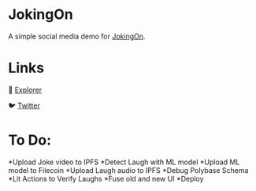 # JokingOn

A simple social media demo for [JokingOn](https://demo.jokingon.com).

# Links

🥽 [Explorer](https://testnet.polybase.xyz/collections/jokingon)

🐦 [Twitter](https://twitter.com/jokingon)


# To Do:

*Upload Joke video to IPFS
*Detect Laugh with ML model
*Upload ML model to Filecoin
*Upload Laugh audio to IPFS
*Debug Polybase Schema
*Lit Actions to Verify Laughs
*Fuse old and new UI
*Deploy